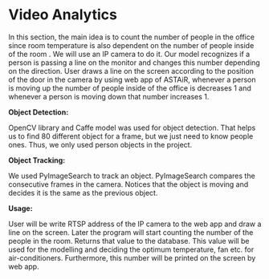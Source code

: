 # Video Analytics
In this section, the main idea is to count the number of people in the office since room temperature is also dependent on the number of people inside of the room . We will use an IP camera to do it. Our model recognizes if a person is passing a line on the monitor and changes this number depending on the direction. User draws a line on the screen according to the position of the door in the camera by using web app of ASTAiR, whenever a person is moving up the number of people inside of the office is decreases 1 and whenever a person is moving down that number increases 1.


**Object Detection:**

OpenCV library and Caffe model was used for object detection. That helps us to find 80 different object for a frame, but we just need to know people ones. Thus, we only used person objects in the project.

**Object Tracking:**

We used PyImageSearch to track an object. PyImageSearch compares the consecutive frames in the camera. Notices that the object is moving and decides it is the same as the previous object.

**Usage:**

User will be write RTSP address of the IP camera to the web app and draw a line on the screen. Later the program will start counting the number of the people in the room. Returns that value to the database. This value will be used for the modelling and deciding the optimum temperature, fan etc. for air-conditioners. Furthermore, this number will be printed on the screen by web app.
